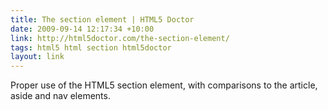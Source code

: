 ```yaml
---
title: The section element | HTML5 Doctor
date: 2009-09-14 12:17:34 +10:00
link: http://html5doctor.com/the-section-element/
tags: html5 html section html5doctor
layout: link
---
```

Proper use of the HTML5 section element, with comparisons to the article, aside and nav elements.
